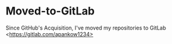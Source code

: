 # Moved-to-GitLab
Since GitHub's Acquisition, I've moved my repositories to GitLab &lt;https://gitlab.com/apankow1234>
